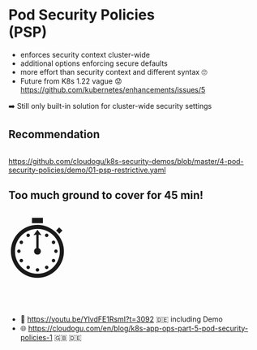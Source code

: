 <!-- .slide: data-background-image="images/subtitle.jpg"  -->
# Pod Security Policies <br/>(PSP) 



* enforces security context cluster-wide   
* additional options enforcing secure defaults
* more effort than security context and different syntax 🙄   
* Future from K8s 1.22 vague 😟  
 <i class='fab fa-github'></i> https://github.com/kubernetes/enhancements/issues/5

➡️ Still only built-in solution for cluster-wide security settings 



## Recommendation


<a href="https://github.com/cloudogu/k8s-security-demos/blob/master/4-pod-security-policies/demo/01-psp-restrictive.yaml"><img data-src="images/psp.png" width="80%" style="filter: blur(2px);-webkit-filter: blur(2px);"/></a>

<i class='fab fa-github'></i> https://github.com/cloudogu/k8s-security-demos/blob/master/4-pod-security-policies/demo/01-psp-restrictive.yaml



<!-- .slide: style="text-align: center;"  -->
## Too much ground to cover for 45 min!
<div style="font-size: 800%">
⏱️
</div>

* 🎥 https://youtu.be/YlvdFE1RsmI?t=3092 🇩🇪 including Demo
* 🌐 https://cloudogu.com/en/blog/k8s-app-ops-part-5-pod-security-policies-1 🇬🇧 🇩🇪


